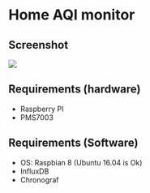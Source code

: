# Home AQI monitor

## Screenshot
![](https://dn-dawncold-me.qbox.me/Screenshot%20from%202018-03-05%2022-17-32.png)

## Requirements (hardware)

* Raspberry PI
* PMS7003


## Requirements (Software)

* OS: Raspbian 8 (Ubuntu 16.04 is Ok)
* InfluxDB
* Chronograf